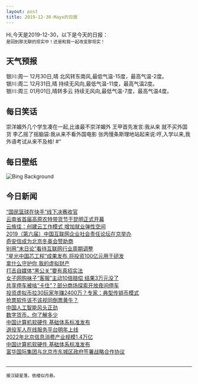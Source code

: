 ```yaml
---
layout: post
title: 2019-12-30-Mayx的日报
---
```


Hi,今天是2019-12-30，以下是今天的日报：<br><small>
是回到那无聊的现实中！还是和我一起改变那现实！</small><!--more-->
## 天气预报
银川:周一 12月30日,晴 北风转东南风,最低气温-15度，最高气温-2度。<br>银川:周二 12月31日,晴 持续无风向,最低气温-11度，最高气温2度。<br>银川:周三 01月01日,晴转多云 持续无风向,最低气温-7度，最高气温4度。
## 每日笑话
崇洋媚外几个学生凑在一起,比谁最不崇洋媚外 王甲首先发言:我从来 就不买外国货 李乙摇了摇脑袋:我从来不看外国电影 张丙慢条斯理地站起来说:哼,入学以来,我外语考试从来不及格! #“
## 每日壁纸
![Bing Background](https://cn.bing.com/th?id=OHR.InnsbruckSkiJump_EN-US4058119779_1920x1080.jpg&rf=LaDigue_1920x1080.jpg&pid=hp "German ski jumper Markus Eisenbichler competing in the Four Hills Tournament, Innsbruck, Austria, on January 3, 2018 (© Daniel Karmann/picture alliance via Getty Images)")
## 今日新闻

[“国民篮球在快手”线下决赛收官](http://it.people.com.cn/n1/2019/1230/c1009-31528705.html)   
[云南省首届高原农特带货节于昆明正式开幕](http://it.people.com.cn/n1/2019/1230/c1009-31528706.html)   
[云族佳：创建云工作模式 增加就业弹性空间](http://it.people.com.cn/n1/2019/1230/c1009-31528199.html)   
[2019（第六届）中国互联网企业社会责任论坛在京举办](http://it.people.com.cn/n1/2019/1230/c1009-31528192.html)   
[奇安信成为北京冬奥会赞助商](http://it.people.com.cn/n1/2019/1230/c1009-31528178.html)   
[别用“末日论”看待互联网行业周期调整](http://it.people.com.cn/n1/2019/1230/c1009-31528104.html)   
[“星光中国芯工程”成果发布 将投资100亿元用于研发](http://it.people.com.cn/n1/2019/1230/c1009-31528020.html)   
[拿什么守护你 我的虚拟财产](http://it.people.com.cn/n1/2019/1230/c1009-31527965.html)   
[打击自媒体“黑公关”要有真招实法](http://it.people.com.cn/n1/2019/1230/c1009-31527944.html)   
[女子网购袜子“客服”主动10倍赔偿 结果3万元没了](http://it.people.com.cn/n1/2019/1230/c1009-31527943.html)   
[共享停车被啥“卡住”？部分商场探索开放夜间停车](http://it.people.com.cn/n1/2019/1230/c1009-31527927.html)   
[投资虚拟币拉30玩家年赚2400万？专家：典型传销币模式](http://it.people.com.cn/n1/2019/1230/c1009-31527917.html)   
[抢票软件该不该视同倒票黄牛？](http://it.people.com.cn/n1/2019/1230/c1009-31527902.html)   
[中国人工智能风头正劲](http://it.people.com.cn/n1/2019/1230/c1009-31527889.html)   
[数字货币，你了解多少](http://it.people.com.cn/n1/2019/1230/c1009-31527887.html)   
[中国计算机软硬件 基础体系标准发布](http://it.people.com.cn/n1/2019/1230/c1009-31527857.html)   
[退役军人在线服务平台明年上线](http://it.people.com.cn/n1/2019/1230/c1009-31527826.html)   
[2022年北京信息消费产业规模1.4万亿](http://it.people.com.cn/n1/2019/1230/c1009-31527825.html)   
[中国计算机软硬件 基础体系标准发布](http://it.people.com.cn/n1/2019/1230/c1009-31527762.html)   
[富华国际集团与北京市东城区政府签署战略合作协议](http://it.people.com.cn/n1/2019/1229/c1009-31527326.html)   
<br />

***

<small>接汉疑星落，依楼似月悬。</small>
